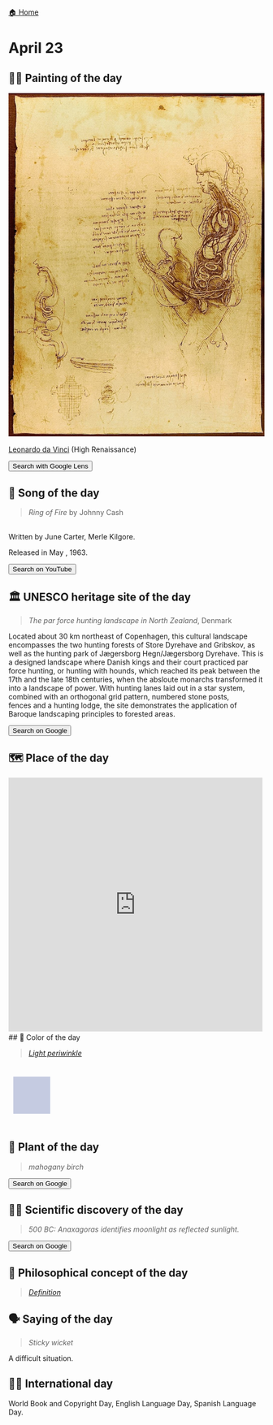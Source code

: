
[🏠 Home](../../index.md)

# April 23

## 🧑‍🎨 Painting of the day

<img width="600" src="../img/Leonardo_da_Vinci_2.jpg">

[Leonardo da Vinci](http://en.wikipedia.org/wiki/Leonardo_da_Vinci) (High Renaissance)

<button class="btn btn-success"
onclick=" window.open('https://lens.google.com/uploadbyurl?url=https://iretes.github.io/one-a-day/data/img/Leonardo_da_Vinci_2.jpg','_blank')">
Search with Google Lens
</button>

## 🎼 Song of the day

> *Ring of Fire*
by Johnny Cash

<br />Written by June Carter, Merle Kilgore.

Released in May , 1963.

<button class="btn btn-success"
onclick=" window.open('http://www.youtube.com/search?q=Ring of Fire by Johnny Cash','_blank')">
Search on YouTube
</button>

## 🏛️ UNESCO heritage site of the day

> *The par force hunting landscape in North Zealand*, Denmark

<p>Located about 30 km northeast of Copenhagen, this cultural landscape encompasses the two hunting forests of Store Dyrehave and Gribskov, as well as the hunting park of Jægersborg Hegn/Jægersborg Dyrehave. This is a designed landscape where Danish kings and their court practiced par force hunting, or hunting with hounds, which reached its peak between the 17th and the late 18th centuries, when the absloute monarchs transformed it into a landscape of power. With hunting lanes laid out in a star system, combined with an orthogonal grid pattern, numbered stone posts, fences and a hunting lodge, the site demonstrates the application of Baroque landscaping principles to forested areas.</p>

<button class="btn btn-success"
onclick=" window.open('http://www.google.com/search?q=The par force hunting landscape in North Zealand','_blank')">
Search on Google
</button>

## 🗺️ Place of the day

<iframe
src="https://www.mapcrunch.com"
name="mapcrunch"
width="500"
height="500"
allowTransparency="true"
scrolling="no"
frameborder="0"
>
</iframe>
## 🎨 Color of the day

> *[Light periwinkle](https://en.wikipedia.org/wiki/Periwinkle_(color)#Light_periwinkle)*

<div style="color:#C5CBE1; font-size: 100px;">&#9632;</div>

## 🌿 Plant of the day

> *mahogany birch*

<button class="btn btn-success"
onclick=" window.open('http://www.google.com/search?q=mahogany birch','_blank')">
Search on Google
</button>

## 🧑‍🔬 Scientific discovery of the day

> *500 BC: Anaxagoras identifies moonlight as reflected sunlight.*

<button class="btn btn-success"
onclick=" window.open('http://www.google.com/search?q=500 BC: Anaxagoras identifies moonlight as reflected sunlight.','_blank')"> 
Search on Google
</button>

## 💭 Philosophical concept of the day

> *[Definition](https://en.wikipedia.org/wiki/Definition)*

## 🗣️ Saying of the day

> *Sticky wicket*

A
difficult situation.

## 🏳️‍🌈 International day

World Book and Copyright Day, English Language Day, Spanish Language Day.